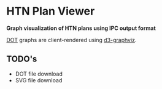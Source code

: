 # HTN Plan Viewer
**Graph visualization of HTN plans using IPC output format**

[DOT](https://www.graphviz.org/doc/info/lang.html) graphs are client-rendered using [d3-graphviz](https://github.com/magjac/d3-graphviz).

## TODO's
- DOT file download
- SVG file download